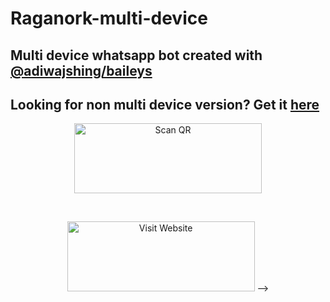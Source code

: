 # Raganork-multi-device
## Multi device whatsapp bot created with [@adiwajshing/baileys](https://github.com/adiwajshing/Baileys)
## Looking for non multi device version? Get it [here](https://github.com/souravkl11/raganork-legacy)
<!---## Readme first before using ðŸ‘‡âŒ
### (Due to the removal of heroku-github integration, this project is currently unable to deploy to heroku servers. As of this, existing users also couldn't update their bots.)
Visit [Heroku status site](https://status.heroku.com) for more details
<br>
-->
<div align="center">
  
<a href="https://inrlwabot-qr.herokuapp.com/"><img align="center" src="https://i.imgur.com/lLgFrTQ.png" alt="Scan QR" height="112" width="300" /></a>
<br>
<div>
<br>

<div>
  
<a href="https://bit.ly/Raganork"><img src="/language/web.png" alt="Visit Website" height="112" width="300" border="0"></a>
-->
